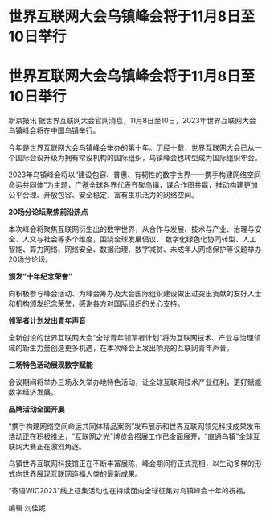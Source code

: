# 世界互联网大会乌镇峰会将于11月8日至10日举行

# 世界互联网大会乌镇峰会将于11月8日至10日举行

新京报讯 据世界互联网大会官网消息，11月8日至10日，2023年世界互联网大会乌镇峰会将在中国乌镇举行。

今年是世界互联网大会乌镇峰会举办的第十年。历经十载，世界互联网大会已从一个国际会议升级为拥有常设机构的国际组织，乌镇峰会也转型成为国际组织年会。

2023年乌镇峰会将以“建设包容、普惠、有韧性的数字世界一一携手构建网络空间命运共同体”为主题，广邀全球各界代表齐聚乌镇，谋合作图共赢，推动构建更加公平合理、开放包容、安全稳定、富有生机活力的网络空间。

**20场分论坛聚焦前沿热点**

本次峰会将聚焦互联网衍生出的数字世界，从合作与发展、技术与产业、治理与安全、人文与社会等多个维度，围绕全球发展倡议、
数字化绿色化协同转型、人工智能、算力网络、网络安全、数据治理、数字减贫、未成年人网络保护等议题举办20场分论坛。

**颁发“十年纪念荣誉”**

向积极参与峰会活动、为峰会筹办及大会国际组织建设做出过突出贡献的友好人士和机构颁发纪念荣誉，感谢各方对国际组织的关心支持。

**领军者计划发出青年声音**

全新创设的世界互联网大会“全球青年领军者计划”将为互联网技术、产业与治理领域的新生力量创造更多机遇，在本次峰会上发出响亮的互联网青年声音。

**三场特色活动展现数字赋能**

会议期间将举办三场永久举办地特色活动，让全球互联网技术产业红利，更好赋能数字经济发展。

**品牌活动全面开展**

“携手构建网络空间命运共同体精品案例”发布展示和世界互联网领先科技成果发布活动正在积极推进，“互联网之光”博览会招展工作已全面展开，“直通乌镇”全球互联网大赛正在激烈角逐。

乌镇世界互联网科技馆正在不断丰富展陈，峰会期间将正式亮相，以生动多样的形式向世界展现互联网造福人类的最新成果。

“寄语WIC2023”线上征集活动也在持续面向全球征集对乌镇峰会十年的祝福。

编辑 刘佳妮

